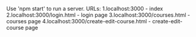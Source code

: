 Use 'npm start' to run a server.
URLs:
1.localhost:3000 - index
2.localhost:3000/login.html - login page
3.localhost:3000/courses.html - courses page
4.localhost:3000/create-edit-course.html - create-edit-course page
